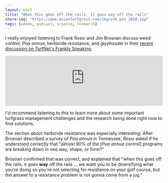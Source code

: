```yaml
---
layout: post
title: "When this goes off the rails, it goes way off the rails"
share-img: "https://www.asianturfgrass.com/img/utk_poa_2018.jpg"
tags: [weeds, podcast, science, research]
---
```


I really enjoyed listening to Frank Rossi and Jim Brosnan discuss weed control, *Poa annua*, herbicide resistance, and glyphosate in their [recent discussion on TurfNet's Frankly Speaking](https://www.turfnet.com/podcasts/rossi/brosnan/).

<iframe width="100%" height="160" src="http://percolate.blogtalkradio.com/offsiteplayer?hostId=705817&episodeId=11550103" frameborder="0"></iframe>

I'd recommend listening to this to learn more about some important turfgrass management challenges and the research being done right now to find solutions. 

The section about herbicide resistance was especially interesting. After Brosnan described a survey of *Poa annua* in Tennessee, Rossi asked if he understood correctly that "almost 90% of the [*Poa annua* control] programs are breaking down in one way, shape, or form?"

Brosnan confirmed that was correct, and explained that "when this goes off the rails, it goes **way** off the rails ... we want you to be diversifying what you're doing so you're not selecting for resistance on your golf course, but the answer to a resistance problem is not gonna come from a jug."
